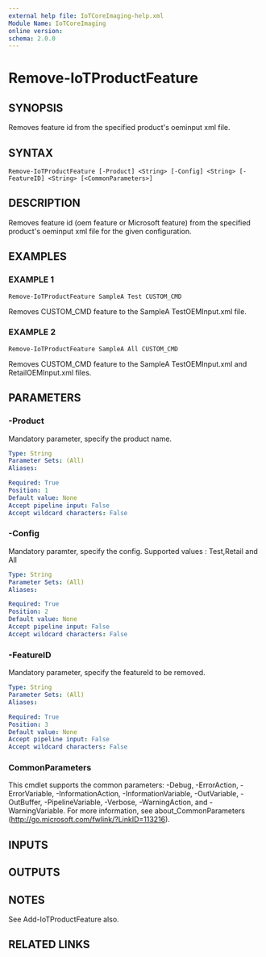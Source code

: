 ```yaml
---
external help file: IoTCoreImaging-help.xml
Module Name: IoTCoreImaging
online version:
schema: 2.0.0
---
```


# Remove-IoTProductFeature

## SYNOPSIS
Removes feature id from the specified product's oeminput xml file.

## SYNTAX

```
Remove-IoTProductFeature [-Product] <String> [-Config] <String> [-FeatureID] <String> [<CommonParameters>]
```

## DESCRIPTION
Removes feature id (oem feature or Microsoft feature) from the specified product's oeminput xml file for the given configuration.

## EXAMPLES

### EXAMPLE 1
```
Remove-IoTProductFeature SampleA Test CUSTOM_CMD
```

Removes CUSTOM_CMD feature to the SampleA TestOEMInput.xml file.

### EXAMPLE 2
```
Remove-IoTProductFeature SampleA All CUSTOM_CMD
```

Removes CUSTOM_CMD feature to the SampleA TestOEMInput.xml and RetailOEMInput.xml files.

## PARAMETERS

### -Product
Mandatory parameter, specify the product name.

```yaml
Type: String
Parameter Sets: (All)
Aliases:

Required: True
Position: 1
Default value: None
Accept pipeline input: False
Accept wildcard characters: False
```

### -Config
Mandatory paramter, specify the config.
Supported values : Test,Retail and All

```yaml
Type: String
Parameter Sets: (All)
Aliases:

Required: True
Position: 2
Default value: None
Accept pipeline input: False
Accept wildcard characters: False
```

### -FeatureID
Mandatory parameter, specify the featureId to be removed.

```yaml
Type: String
Parameter Sets: (All)
Aliases:

Required: True
Position: 3
Default value: None
Accept pipeline input: False
Accept wildcard characters: False
```

### CommonParameters
This cmdlet supports the common parameters: -Debug, -ErrorAction, -ErrorVariable, -InformationAction, -InformationVariable, -OutVariable, -OutBuffer, -PipelineVariable, -Verbose, -WarningAction, and -WarningVariable.
For more information, see about_CommonParameters (http://go.microsoft.com/fwlink/?LinkID=113216).

## INPUTS

## OUTPUTS

## NOTES
See Add-IoTProductFeature also.

## RELATED LINKS
